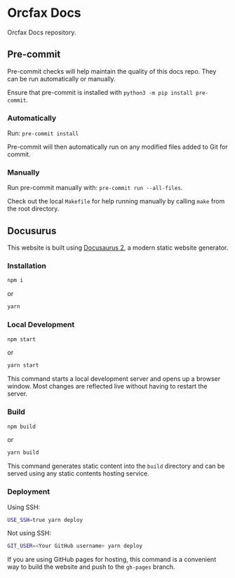 # Orcfax Docs

Orcfax Docs repository.

## Pre-commit

Pre-commit checks will help maintain the quality of this docs repo. They can
be run automatically or manually.

Ensure that pre-commit is installed with `python3 -m pip install pre-commit`.

### Automatically

Run: `pre-commit install`

Pre-commit will then automatically run on any modified files added to Git for
commit.

### Manually

Run pre-commit manually with: `pre-commit run --all-files`.

Check out the local `Makefile` for help running manually by calling `make` from
the root directory.

## Docusurus

This website is built using [Docusaurus 2](https://docusaurus.io/), a modern
static website generator.

### Installation

```bash
npm i
```

or

```bash
yarn
```

### Local Development

```bash
npm start
```

or

```bash
yarn start
```

This command starts a local development server and opens up a browser window.
Most changes are reflected live without having to restart the server.

### Build

```bash
npm build
```

or

```bash
yarn build
```

This command generates static content into the `build` directory and can be
served using any static contents hosting service.

### Deployment

Using SSH:

```bash
USE_SSH=true yarn deploy
```

Not using SSH:

```bash
GIT_USER=<Your GitHub username> yarn deploy
```

If you are using GitHub pages for hosting, this command is a convenient way to
build the website and push to the `gh-pages` branch.
